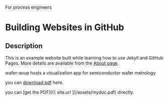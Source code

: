 For process engineers

# Building Websites in GitHub

## Description
This is an example website built while learning how to use Jekyll and GitHub Pages.
More details are available from the [About page](about).

wafer-soup hosts a visualization app for semiconductor wafer metrology

you can [download pdf](https://lihou0427.github.io/assets/mydoc.pdf) here.

you can [get the PDF]({{ site.url }}/assets/mydoc.pdf) directly.
